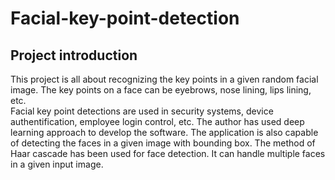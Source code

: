 # Facial-key-point-detection
## Project introduction
This project is all about recognizing the key points in a given random facial image. The key points on a face can be eyebrows, nose lining, lips lining, etc.  
Facial key point detections are used in security systems, device authentification, employee login control, etc. 
The author has used deep learning approach to develop the software. The application is also capable of detecting the faces in a given image with bounding box. The method of Haar cascade has been used for face detection. It can handle multiple faces in a given input image.  
